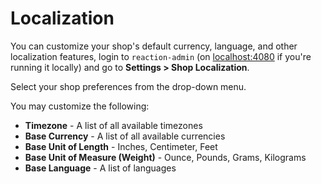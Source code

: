 # Localization

You can customize your shop's default currency, language, and other localization features, login to `reaction-admin` (on [localhost:4080](http://localhost:4080) if you're running it locally) and go to **Settings > Shop Localization**.

Select your shop preferences from the drop-down menu.

You may customize the following:

- **Timezone** - A list of all available timezones
- **Base Currency** - A list of all available currencies
- **Base Unit of Length** - Inches, Centimeter, Feet
- **Base Unit of Measure (Weight)** - Ounce, Pounds, Grams, Kilograms
- **Base Language** - A list of languages
